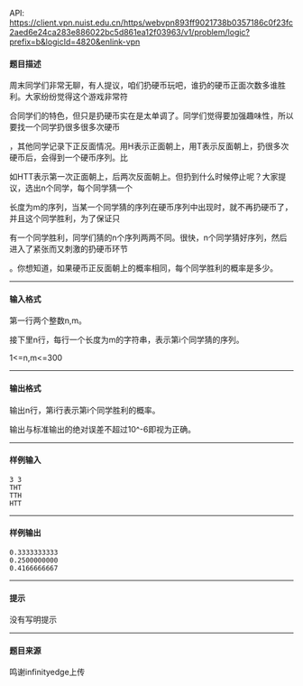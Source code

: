 API: https://client.vpn.nuist.edu.cn/https/webvpn893ff9021738b0357186c0f23fc2aed6e24ca283e886022bc5d861ea12f03963/v1/problem/logic?prefix=b&logicId=4820&enlink-vpn

#### 题目描述

周末同学们非常无聊，有人提议，咱们扔硬币玩吧，谁扔的硬币正面次数多谁胜利。大家纷纷觉得这个游戏非常符

合同学们的特色，但只是扔硬币实在是太单调了。同学们觉得要加强趣味性，所以要找一个同学扔很多很多次硬币

，其他同学记录下正反面情况。用H表示正面朝上，用T表示反面朝上，扔很多次硬币后，会得到一个硬币序列。比

如HTT表示第一次正面朝上，后两次反面朝上。但扔到什么时候停止呢？大家提议，选出n个同学，每个同学猜一个

长度为m的序列，当某一个同学猜的序列在硬币序列中出现时，就不再扔硬币了，并且这个同学胜利，为了保证只

有一个同学胜利，同学们猜的n个序列两两不同。很快，n个同学猜好序列，然后进入了紧张而又刺激的扔硬币环节

。你想知道，如果硬币正反面朝上的概率相同，每个同学胜利的概率是多少。

---

#### 输入格式

第一行两个整数n,m。

接下里n行，每行一个长度为m的字符串，表示第i个同学猜的序列。

1<=n,m<=300

---

#### 输出格式

输出n行，第i行表示第i个同学胜利的概率。

输出与标准输出的绝对误差不超过10^-6即视为正确。

---

#### 样例输入
```
3 3
THT
TTH
HTT
```

---

#### 样例输出
```
0.3333333333
0.2500000000
0.4166666667
```

---

#### 提示

没有写明提示

---

#### 题目来源

鸣谢infinityedge上传
